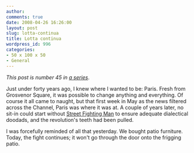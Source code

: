 ```yaml
---
author:
comments: true
date: 2008-04-26 16:26:00
layout: post
slug: lotta-continua
title: Lotta continua
wordpress_id: 996
categories:
- 50 x 100 x 50
- General
---
```


_This post is number 45 in_ _[a series](http://jeremycherfas.net/category/50-x-100-x-50/)_.

Just under forty years ago, I knew where I wanted to be: Paris. Fresh from Grosvenor Square, it was possible to change anything and everything. Of course it all came to naught, but that first week in May as the news filtered across the Channel, Paris was where it was at. A couple of years later, no sit-in could start without [Street Fighting Man](http://en.wikipedia.org/wiki/Street_Fighting_Man) to ensure adequate dialectical doodads, and the revolution's teeth had been pulled.

I was forcefully reminded of all that yesterday. We bought patio furniture. Today, the fight continues; it won't go through the door onto the frigging patio.


